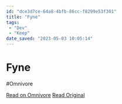 ```yaml
---
id: "dce3d7ce-64a8-4bfb-86cc-f8299e53f301"
title: "Fyne"
tags:
 - "Dev"
 - "Keep"
date_saved: "2023-05-03 10:05:14"
---
```


# Fyne
#Omnivore

[Read on Omnivore](https://omnivore.app/me/https-fyne-io-187e0dbbfbf)
[Read Original](https://fyne.io)

